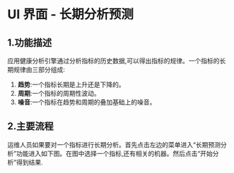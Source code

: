 # **UI 界面 - 长期分析预测**

## 1.功能描述

应用健康分析引擎通过分析指标的历史数据,可以得出指标的规律。一个指标的长期规律由三部分组成:

1. **趋势**:一个指标长期是上升还是下降的。
2. **周期**:一个指标的周期性波动。
3. **噪音**:一个指标在趋势和周期的叠加基础上的噪音。



## **2.主要流程**

运维人员如果要对一个指标进行长期分析。首先点击左边的菜单进入“长期预测分析”功能进入如下图。在图中选择一个指标,还有相关的机器。然后点击“开始分析”得到结果.



